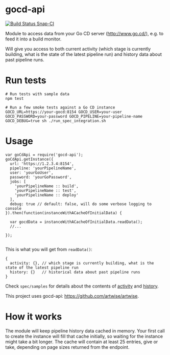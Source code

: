 gocd-api
=======

[![Build Status Snap-CI](https://snap-ci.com/birgitta410/gocd-api/branch/master/build_image)](https://snap-ci.com/birgitta410/gocd-api/)

Module to access data from your Go CD server (http://www.go.cd/), e.g. to feed it into a build monitor.

Will give you access to both current activity (which stage is currently building, what is the state of the latest pipeline run) and history data about past pipeline runs.

Run tests
======
```
# Run tests with sample data
npm test

# Run a few smoke tests against a Go CD instance
GOCD_URL=https://your-gocd:8154 GOCD_USER=your-user GOCD_PASSWORD=your-password GOCD_PIPELINE=your-pipeline-name GOCD_DEBUG=true sh ./run_spec_integration.sh

```

Usage
======
```
var goCdApi = require('gocd-api');
goCdApi.getInstance({
  url: 'https://1.2.3.4:8154',
  pipeline: 'yourPipelineName',
  user: 'yourGoUser',
  password: 'yourGoPassword',
  jobs: [
    'yourPipelineName :: build',
    'yourPipelineName :: test',
    'yourPipelineName :: deploy'
  ],
  debug: true // default: false, will do some verbose logging to console
}).then(function(instanceWithACacheOfInitialData) {

  var gocdData = instanceWithACacheOfInitialData.readData();
  //...

});


```
This is what you will get from `readData()`:
```
{
  activity: {}, // which stage is currently building, what is the state of the latest pipeline run
  history: {}   // historical data about past pipeline runs
}
```
Check `spec/samples` for details about the contents of [activity](spec/local/samples/activity.json) and [history](spec/local/samples/history.json).

This project uses gocd-api: https://github.com/artwise/artwise.

How it works
=======
The module will keep pipeline history data cached in memory. Your first call to create the instance will fill that cache initially, so waiting for the instance might take a bit longer. The cache will contain at least 25 entries, give or take, depending on page sizes returned from the endpoint.
